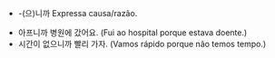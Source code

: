 - -(으)니까
Expressa causa/razão.
* 아프니까 병원에 갔어요. (Fui ao hospital porque estava doente.)
* 시간이 없으니까 빨리 가자. (Vamos rápido porque não temos tempo.)